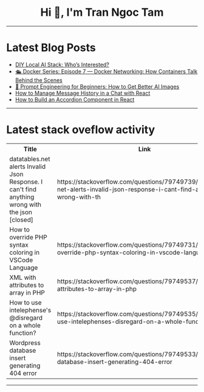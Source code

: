 <h1 align="center">Hi 👋, I'm Tran Ngoc Tam</h1>

---

# Latest Blog Posts 
<!-- BLOG-POST-LIST:START -->
- [DIY Local AI Stack: Who’s Interested?](https://dev.to/ghotet/diy-local-ai-stack-whos-interested-48bc)
- [🛳️ Docker Series: Episode 7 — Docker Networking: How Containers Talk Behind the Scenes](https://dev.to/yash_sonawane25/docker-series-episode-7-docker-networking-how-containers-talk-behind-the-scenes-5aak)
- [🎨 Prompt Engineering for Beginners: How to Get Better AI Images](https://dev.to/raksbisht/prompt-engineering-for-beginners-how-to-get-better-ai-images-35c9)
- [How to Manage Message History in a Chat with React](https://dev.to/werliton/how-to-manage-message-history-in-a-chat-with-react-pl1)
- [How to Build an Accordion Component in React](https://dev.to/pradnya_hegde_060984c4c23/how-to-build-an-accordion-component-in-react-1ia9)
<!-- BLOG-POST-LIST:END -->

---

# Latest stack oveflow activity
<table>
  <tr><th>Title</th><th>Link</th></tr>
  <!-- STACKOVERFLOW:START --><tr><td>datatables.net alerts Invalid Json Response. I can&#39;t find anything wrong with the json [closed]</td><td>https://stackoverflow.com/questions/79749739/datatables-net-alerts-invalid-json-response-i-cant-find-anything-wrong-with-th</td></tr><tr><td>How to override PHP syntax coloring in VSCode Language</td><td>https://stackoverflow.com/questions/79749731/how-to-override-php-syntax-coloring-in-vscode-language</td></tr><tr><td>XML with attributes to array in PHP</td><td>https://stackoverflow.com/questions/79749537/xml-with-attributes-to-array-in-php</td></tr><tr><td>How to use intelephense&#39;s @disregard on a whole function?</td><td>https://stackoverflow.com/questions/79749535/how-to-use-intelephenses-disregard-on-a-whole-function</td></tr><tr><td>Wordpress database insert generating 404 error</td><td>https://stackoverflow.com/questions/79749533/wordpress-database-insert-generating-404-error</td></tr><!-- STACKOVERFLOW:END -->
</table>

---


